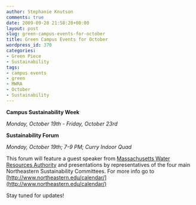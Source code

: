 ```yaml
---
author: Stephanie Knutson
comments: true
date: 2009-09-28 21:58:28+00:00
layout: post
slug: green-campus-events-for-october
title: Green Campus Events for October
wordpress_id: 370
categories:
- Green Piece
- Sustainability
tags:
- campus events
- green
- MWRA
- October
- Sustainability
---
```


**Campus Sustainability Week**

_Monday, October 19th - Friday, October 23rd_

**Sustainability Forum**

_Monday, October 19th; 7-9 PM; Curry Indoor Quad_

This forum will feature a guest speaker from [Massachusetts Water Resources Authority](http://www.mwra.com) and presentations by representatives of the four main Northeastern Sustainability Committees. For more info go to [http://www.northeastern.edu/calendar/](http://www.northeastern.edu/calendar/)

Stay tuned for updates!
